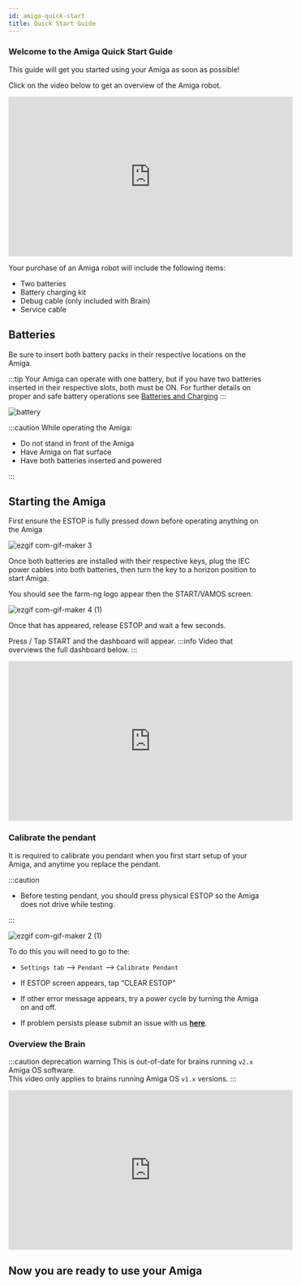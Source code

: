 ```yaml
---
id: amiga-quick-start
title: Quick Start Guide
---
```


### Welcome to the Amiga Quick Start Guide

This guide will get you started using your Amiga as soon as possible!

Click on the video below to get an overview of the Amiga robot.
<iframe width="560" height="315"
src="https://www.youtube.com/embed/J_-m0ZgxgFk"
title="YouTube video player" frameborder="0"
allow="accelerometer; autoplay; clipboard-write; encrypted-media; gyroscope; picture-in-picture; web-share"
allowfullscreen></iframe>

Your purchase of an Amiga robot will include the following items:

- Two batteries
- Battery charging kit
- Debug cable (only included with Brain)
- Service cable

## Batteries

Be sure to insert both battery packs in their respective locations on the Amiga.

:::tip
Your Amiga can operate with one battery, but if you have two batteries inserted in their respective
slots, both must be ON. For further details on proper and safe battery operations see
[Batteries and Charging](../hardware/charging.md)
:::

![battery](https://user-images.githubusercontent.com/64480560/206290736-59ef9164-9ade-401c-80dc-569e77f088e5.gif)

:::caution
While operating the Amiga:

- Do not stand in front of the Amiga
- Have Amiga on flat surface
- Have both batteries inserted and powered

:::

## Starting the Amiga

First ensure the ESTOP is fully pressed down before operating anything on the Amiga

![ezgif com-gif-maker 3](https://user-images.githubusercontent.com/64480560/206316282-a65726be-9acc-4ef0-8cd4-5410784a2f16.gif)

Once both batteries are installed with their respective keys,
plug the IEC power cables into both batteries, then turn the key to a horizon position to start Amiga.

You should see the farm-ng logo appear then the START/VAMOS screen.

![ezgif com-gif-maker 4 (1)](https://user-images.githubusercontent.com/64480560/206318630-931b5086-9cd8-4f8a-9406-afdc34bef28d.gif)

Once that has appeared, release ESTOP and wait a few seconds.

Press / Tap START and the dashboard will appear.
:::info
Video that overviews the full dashboard below.
:::
<iframe width="560" height="315"
src="https://www.youtube.com/embed/PKOhI4hbGUs?list=PLWQmpzk0y9NDXFKSwvCjYtRL8QNWfK4ND"
title="Amiga Dashboard Tour" frameborder="0"
allow="accelerometer; autoplay; clipboard-write; encrypted-media; gyroscope; picture-in-picture; web-share"
allowfullscreen></iframe>

### Calibrate the pendant

It is required to calibrate you pendant when you first start setup of your Amiga,
and anytime you replace the pendant.

:::caution

- Before testing pendant, you should press physical ESTOP so the Amiga does not drive while testing.

:::

![ezgif com-gif-maker 2 (1)](https://user-images.githubusercontent.com/64480560/206317768-42edeab6-8fea-4c7d-95ae-a3ff3d9e62f1.gif)

To do this you will need to go to the:

- `Settings tab` --> `Pendant` --> `Calibrate Pendant`

- If ESTOP screen appears, tap “CLEAR ESTOP”
- If other error message appears, try a power cycle by turning the Amiga on and off.
- If problem persists please submit an issue with us [**here**](https://discourse.farm-ng.com/c/support/5).

### Overview the Brain

:::caution deprecation warning
This is out-of-date for brains running `v2.x` Amiga OS software.<br/>
This video only applies to brains running Amiga OS `v1.x` versions.
:::

<iframe width="560" height="315"
src="https://www.youtube.com/embed/_p0I11p4QF4?list=PLWQmpzk0y9NDXFKSwvCjYtRL8QNWfK4ND"
title="Amiga Brain Overview" frameborder="0"
allow="accelerometer; autoplay; clipboard-write; encrypted-media; gyroscope; picture-in-picture; web-share"
allowfullscreen></iframe>

## Now you are ready to use your Amiga
